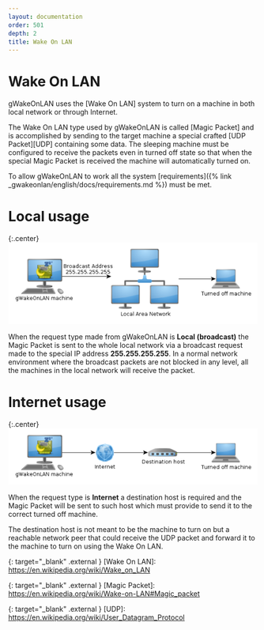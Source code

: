 ```yaml
---
layout: documentation
order: 501
depth: 2
title: Wake On LAN
---
```

# Wake On LAN

gWakeOnLAN uses the [Wake On LAN] system to turn on a machine in both local
network or through Internet.

The Wake On LAN type used by gWakeOnLAN is called [Magic Packet] and is
accomplished by sending to the target machine a special crafted
[UDP Packet][UDP] containing some data.
The sleeping machine must be configured to receive the packets even in turned
off state so that when the special Magic Packet is received the machine will
automatically turned on.

To allow gWakeOnLAN to work all the system
[requirements]({% link _gwakeonlan/english/docs/requirements.md %})
must be met.

# Local usage

{:.center}
![Local usage](/resources/gwakeonlan/usage/english/local.png)

When the request type made from gWakeOnLAN is **Local (broadcast)** the
Magic Packet is sent to the whole local network via a broadcast request made to
the special IP address **255.255.255.255**.
In a normal network environment where the broadcast packets are not blocked in
any level, all the machines in the local network will receive the packet.

# Internet usage

{:.center}
![Internet usage](/resources/gwakeonlan/usage/english/internet.png)

When the request type is **Internet** a destination host is required and the
Magic Packet will be sent to such host which must provide to send it to the
correct turned off machine.

The destination host is not meant to be the machine to turn on but a reachable
network peer that could receive the UDP packet and forward it to the machine to
turn on using the Wake On LAN.

{: target="_blank" .external }
[Wake On LAN]: https://en.wikipedia.org/wiki/Wake_on_LAN

{: target="_blank" .external }
[Magic Packet]: https://en.wikipedia.org/wiki/Wake-on-LAN#Magic_packet

{: target="_blank" .external }
[UDP]: https://en.wikipedia.org/wiki/User_Datagram_Protocol

